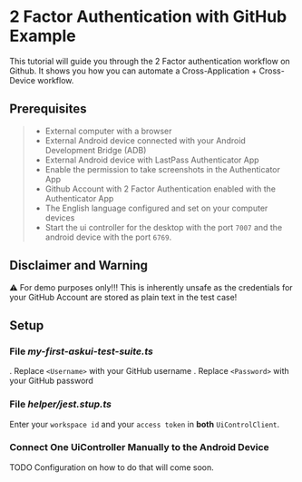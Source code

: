 # 2 Factor Authentication with GitHub Example

This tutorial will guide you through the 2 Factor authentication workflow on Github.
It shows you how you can automate a Cross-Application + Cross-Device workflow. 

## Prerequisites

> * External computer with a browser
> * External Android device connected with your Android Development Bridge (ADB)
> * External Android device with LastPass Authenticator App
> * Enable the permission to take screenshots in the Authenticator App
> * Github Account with 2 Factor Authentication enabled with the Authenticator App
> * The English language configured and set on your computer devices
> * Start the ui controller for the desktop with the port `7007` and the android device with the port `6769`.

## Disclaimer and Warning

:warning: For demo purposes only!!! This is inherently unsafe as the credentials for your GitHub Account are stored as plain text in the test case!

## Setup

### File _my-first-askui-test-suite.ts_

. Replace `<Username>` with your GitHub username
. Replace `<Password>` with your GitHub password

### File _helper/jest.stup.ts_

Enter your `workspace id` and your `access token` in **both** `UiControlClient`.

### Connect One UiController Manually to the Android Device

TODO Configuration on how to do that will come soon.